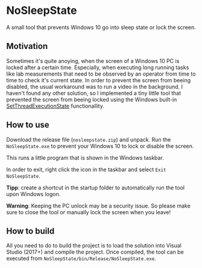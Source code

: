 # NoSleepState

A small tool that prevents Windows 10 go into sleep state or lock the screen.

## Motivation

Sometimes it's quite anoying, when the screen of a Windows 10 PC is locked after a certain time.
Especially, when executing long running tasks like lab measurements that need to be observed by an operator from time to time to check it's current state.
In order to prevent the screen from beeing disabled, the usual workaround was to run a video in the background.
I haven't found any other solution, so I implemented a tiny little tool that prevented the screen from beeing locked using the Windows built-in [SetThreadExecutionState](https://docs.microsoft.com/en-us/windows/win32/api/winbase/nf-winbase-setthreadexecutionstate) functionallity.

## How to use

Download the release file (`nosleepstate.zip`) and unpack.
Run the `NoSleepState.exe` to prevent your Windows 10 to lock or disable the screen.

This runs a little program that is shown in the Windows taskbar.

In order to exit, right click the icon in the taskbar and select `Exit NoSleepState`.

**Tipp**: create a shortcut in the startup folder to automatically run the tool upon Windows logon.

**Warning**: Keeping the PC unlock may be a security issue. So please make sure to close the tool or manually lock the screen when you leave!

## How to build

All you need to do to build the project is to load the solution into Visual Studio (2017+) and compile the project.
Once compiled, the tool can be executed from `NoSleepState/bin/Release/NoSleepState.exe`.
